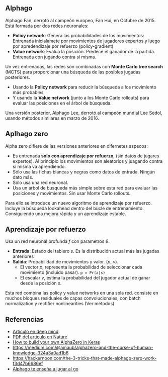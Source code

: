 ## Alphago
Alphago Fan, derrotó al campeón europeo, Fan Hui, en Octubre de 2015. Está formada por dos redes neuronales:

* **Policy network**: Genera las probabilidades de los movimientos: Entrenada inicialamete por movimientos de jugadores expertos y luego por apredendizaje por refuerzo (policy-gradient)
* **Value network**: Evalua la posición. Predece el ganador de la partida. Entrenada con jugando contra sí misma.

Un vez entrenadas, las redes son combinadas con **Monte Carlo tree search** (MCTS) para proporcionar una búsqueda de las posibles jugadas posteriores.

* Usando la **Policy network** para reducir la búsqueda a los movimiento más probables
* Y usando la **Value network** (junto a los Monte Carlo rollouts) para evaluar las posiciones en el árbol de búsqueda.

Una versión posterior, Alphago Lee, derrotó al campeón mundial Lee Sedol, usando métodos similares en marzo de 2016.
 
## Aplhago zero

Alpha zero difiere de las versiones anteriores en difernetes aspecos:

* Es entrenada **solo con aprendizaje por refuerzo**, (sin datos de jugares expertos). Al principio los movimientos son aleatorios y juagando contra sí misma va aprendiendo.
* Sólo usa las fichas blancas y negras como datos de entrada. Ningún dato más.
* Sólo usa una red neuronal.
* Usa un árbol de busqueda más simple sobre esta red para evaluar las posiciones y movimientos. Sin usar Monte Carlo rollouts.

Para ello se introduce un nuevo algoritmo de aprendizaje por refuerzo.
Incluye la búsqueda lookahead dentro del bucle de entrenamiento.
Consiguiendo una mejora rápida y un aprendizaje estable.

## Aprendizaje por refuerzo

Usa un red neuronal profunda *f* con parametros *θ*.

* **Entrada**: Estado del tablero *s*. Es la distribución actual más las jugadas anteriores
* **Salida**: Probabilidad de movimientos y valor. (*p*, *v*).
  * El vector *p*, representa la probabilidad de seleccionar cada movimiento (incluido pasar). `p = Pr(a|s)`
  * El escalar *v*, estima la probabilidad del jugador actual de ganar desde la posición *s*.

Esta red combina las policy y value networks en una sola red. consiste en muchos bloques residuales de capas convolucionales,
con batch normalization y rectifier nonlinearities (Ver métodos)


 
## Referencias
* [Artículo en deep mind](https://deepmind.com/blog/alphago-zero-learning-scratch/)
* [PDF del articulo en Nature](https://www.nature.com/articles/nature24270.epdf?author_access_token=VJXbVjaSHxFoctQQ4p2k4tRgN0jAjWel9jnR3ZoTv0PVW4gB86EEpGqTRDtpIz-2rmo8-KG06gqVobU5NSCFeHILHcVFUeMsbvwS-lxjqQGg98faovwjxeTUgZAUMnRQ)
* [How to build your own AlphaZero in Keras](https://medium.com/applied-data-science/how-to-build-your-own-alphazero-ai-using-python-and-keras-7f664945c188)
* https://medium.com/@amaub/alphazero-and-the-curse-of-human-knowledge-324a3a0ad1b6
* https://hackernoon.com/the-3-tricks-that-made-alphago-zero-work-f3d47b6686ef
* [Alphago te enseña a jugar al go](https://alphagoteach.deepmind.com/)
